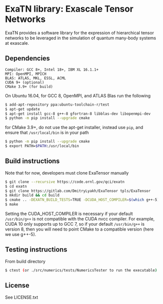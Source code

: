 # ExaTN library: Exascale Tensor Networks
ExaTN provides a software library for the expression of
hierarchical tensor networks to be leveraged in the simulation
of quantum many-body systems at exascale.

## Dependencies
```
Compiler: GCC 8+, Intel 18+, IBM XL 16.1.1+
MPI: OpenMPI, MPICH
BLAS: ATLAS, MKL, ESSL, ACML
CUDA 9+ (optional)
CMake 3.9+ (for build)
```
On Ubuntu 16.04, for GCC 8, OpenMPI, and ATLAS Blas run the following
```bash
$ add-apt-repository ppa:ubuntu-toolchain-r/test
$ apt-get update
$ apt-get install gcc-8 g++-8 gfortran-8 libblas-dev libopenmpi-dev
$ python -m pip install --upgrade cmake
```
for CMake 3.9+, do not use the apt-get installer, instead use `pip`, and
ensure that `/usr/local/bin` is in your path
```bash
$ python -m pip install --upgrade cmake
$ export PATH=$PATH:/usr/local/bin
```

## Build instructions

Note that for now, developers must clone ExaTensor manually
``` bash
$ git clone --recursive https://code.ornl.gov/qci/exatn
$ cd exatn
$ git clone https://gitlab.com/DmitryLyakh/ExaTensor tpls/ExaTensor
$ mkdir build && cd build
$ cmake .. -DEXATN_BUILD_TESTS=TRUE -DCUDA_HOST_COMPILER=$(which g++-5)
$ make
```
Setting the CUDA_HOST_COMPILER is necessary if your default `/usr/bin/g++` is
not compatible with the CUDA nvcc compiler. For example, CUDA 10 only supports up to
GCC 7, so if your default `/usr/bin/g++` is version 8, then you will need to
point CMake to a compatible version (here we use g++-5).

## Testing instructions
From build directory
```bash
$ ctest (or ./src/numerics/tests/NumericsTester to run the executable)
```

## License
See LICENSE.txt
